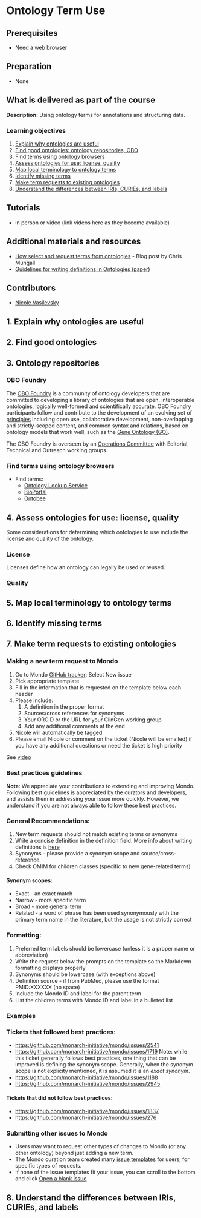 # Ontology Term Use

## Prerequisites
- Need a web browser

## Preparation
- None

## What is delivered as part of the course

**Description:** Using ontology terms for annotations and structuring data.

### Learning objectives
1. [Explain why ontologies are useful](#explain)
2. [Find good ontologies: ontology repositories, OBO](#find)
3. [Find terms using ontology browsers](#repo)
4. [Assess ontologies for use: license, quality](#assess)
5. [Map local terminology to ontology terms](#map)
6. [Identify missing terms](#identify)
7. [Make term requests to existing ontologies](#term)
8. [Understand the differences between IRIs, CURIEs, and labels](#iri)

## Tutorials
- in person or video (link videos here as they become available)

## Additional materials and resources
- [How select and request terms from ontologies](https://douroucouli.wordpress.com/2021/07/03/how-select-and-request-terms-from-ontologies/) - Blog post by Chris Mungall
- [Guidelines for writing definitions in Ontologies (paper)](https://philpapers.org/archive/SEPGFW.pdf)


## Contributors
- [Nicole Vasilevsky](https://orcid.org/0000-0001-5208-3432)

<a name="explain"></a> 
## 1. Explain why ontologies are useful

<a name="find"></a> 
## 2. Find good ontologies

<a name="repo"></a> 
## 3. Ontology repositories

### OBO Foundry

The [OBO Foundry](http://obofoundry.org/) is a community of ontology developers that are committed to developing a library of ontologies that are open, interoperable ontologies, logically well-formed and scientifically accurate. OBO Foundry participants follow and contribute to the development of an evolving set of [principles](http://obofoundry.org/principles/fp-000-summary.html) including open use, collaborative development, non-overlapping and strictly-scoped content, and common syntax and relations, based on ontology models that work well, such as the [Gene Ontology (GO)](http://geneontology.org/).

The OBO Foundry is overseen by an [Operations Committee](http://obofoundry.org/docs/OperationsCommittee.html) with Editorial, Technical and Outreach working groups.

### Find terms using ontology browsers

- Find terms:
  - [Ontology Lookup Service](https://www.ebi.ac.uk/ols/index)
  - [BioPortal](https://bioportal.bioontology.org/)
  - [Ontobee](http://www.ontobee.org/)

<a name="assess"></a> 
## 4. Assess ontologies for use: license, quality

Some considerations for determining which ontologies to use include the license and quality of the ontology.

### License

Licenses define how an ontology can legally be used or reused. 

### Quality

<a name="map"></a> 
## 5. Map local terminology to ontology terms

<a name="missing"></a> 
## 6. Identify missing terms

<a name="request"></a> 
## 7. Make term requests to existing ontologies

### Making a new term request to Mondo

1. Go to Mondo [GitHub tracker](https://github.com/monarch-initiative/mondo/issues): Select New issue
1. Pick appropriate template
1. Fill in the information that is requested on the template below each header
1. Please include:
	1. A definition in the proper format
	1. Sources/cross references for synonyms
	1. Your ORCID or the URL for your ClinGen working group
	1. Add any additional comments at the end
1. Nicole will automatically be tagged
1. Please email Nicole or comment on the ticket (Nicole will be emailed) if you have any additional questions or need the ticket is high priority

See [video](https://drive.google.com/file/d/14g9y1nmCmRTkPB1fa6y_jIW3lHyFV4-g/view?resourcekey)

### Best practices guidelines

**Note**: We appreciate your contributions to extending and improving Mondo. Following best guidelines is appreciated by the curators and developers, and assists them in addressing your issue more quickly. However, we understand if you are not always able to follow these best practices.

### General Recommendations:
1. New term requests should not match existing terms or synonyms
1. Write a concise definition in the definition field. More info about writing definitions is [here](https://douroucouli.wordpress.com/2019/07/08/ontotip-write-simple-concise-clear-operational-textual-definitions/)
1. Synonyms - please provide a synonym scope and source/cross-reference
1. Check OMIM for children classes (specific to new gene-related terms)

#### Synonym scopes:
- Exact - an exact match
- Narrow - more specific term
- Broad - more general term
- Related - a word of phrase has been used synonymously with the primary term name in the literature, but the usage is not strictly correct 

### Formatting:
1. Preferred term labels should be lowercase (unless it is a proper name or abbreviation)
1. Write the request below the prompts on the template so the Markdown formatting displays properly
1. Synonyms should be lowercase (with exceptions above)
1. Definition source - if from PubMed, please use the format PMID:XXXXXX (no space)
1. Include the Mondo ID and label for the parent term
1. List the children terms with Mondo ID and label in a bulleted list

### Examples

### Tickets that followed best practices:
- https://github.com/monarch-initiative/mondo/issues/2541
- https://github.com/monarch-initiative/mondo/issues/1719
Note: while this ticket generally follows best practices, one thing that can be improved is defining the synonym scope. Generally, when the synonym scope is not explicity mentioned, it is assumed it is an _exact synonym_.
- https://github.com/monarch-initiative/mondo/issues/1188
- https://github.com/monarch-initiative/mondo/issues/2945

#### Tickets that did not follow best practices:
- https://github.com/monarch-initiative/mondo/issues/1837
- https://github.com/monarch-initiative/mondo/issues/276

### Submitting other issues to Mondo

- Users may want to request other types of changes to Mondo (or any other ontology) beyond just adding a new term.
- The Mondo curation team created many [issue templates](https://github.com/monarch-initiative/mondo/issues/new/choose) for users, for specific types of requests.
- If none of the issue templates fit your issue, you can scroll to the bottom and click [Open a blank issue](https://github.com/monarch-initiative/mondo/issues/new)

<a name="iri"></a> 
## 8. Understand the differences between IRIs, CURIEs, and labels